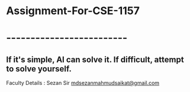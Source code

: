 # Assignment-For-CSE-1157 
# -------------------------
## If it's simple, AI can solve it. If difficult, attempt to solve yourself.









Faculty Details : 
Sezan Sir
mdsezanmahmudsaikat@gmail.com